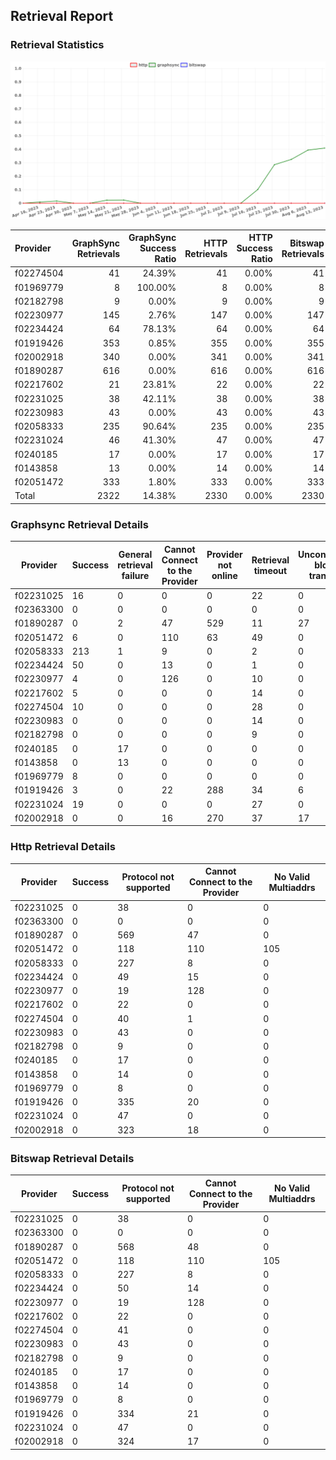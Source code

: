 ## Retrieval Report
### Retrieval Statistics
<img src="https://raw.githubusercontent.com/data-preservation-programs/filplus-checker-assets/main/filecoin-project/filecoin-plus-large-datasets/issues/1148/1692172590364.png"/>

| Provider  | GraphSync Retrievals | GraphSync Success Ratio | HTTP Retrievals | HTTP Success Ratio | Bitswap Retrievals | Bitswap Success Ratio |
| :-------- | -------------------: | ----------------------: | --------------: | -----------------: | -----------------: | --------------------: |
| f02274504 |                   41 |                  24.39% |              41 |              0.00% |                 41 |                 0.00% |
| f01969779 |                    8 |                 100.00% |               8 |              0.00% |                  8 |                 0.00% |
| f02182798 |                    9 |                   0.00% |               9 |              0.00% |                  9 |                 0.00% |
| f02230977 |                  145 |                   2.76% |             147 |              0.00% |                147 |                 0.00% |
| f02234424 |                   64 |                  78.13% |              64 |              0.00% |                 64 |                 0.00% |
| f01919426 |                  353 |                   0.85% |             355 |              0.00% |                355 |                 0.00% |
| f02002918 |                  340 |                   0.00% |             341 |              0.00% |                341 |                 0.00% |
| f01890287 |                  616 |                   0.00% |             616 |              0.00% |                616 |                 0.00% |
| f02217602 |                   21 |                  23.81% |              22 |              0.00% |                 22 |                 0.00% |
| f02231025 |                   38 |                  42.11% |              38 |              0.00% |                 38 |                 0.00% |
| f02230983 |                   43 |                   0.00% |              43 |              0.00% |                 43 |                 0.00% |
| f02058333 |                  235 |                  90.64% |             235 |              0.00% |                235 |                 0.00% |
| f02231024 |                   46 |                  41.30% |              47 |              0.00% |                 47 |                 0.00% |
| f0240185  |                   17 |                   0.00% |              17 |              0.00% |                 17 |                 0.00% |
| f0143858  |                   13 |                   0.00% |              14 |              0.00% |                 14 |                 0.00% |
| f02051472 |                  333 |                   1.80% |             333 |              0.00% |                333 |                 0.00% |
| Total     |                 2322 |                  14.38% |            2330 |              0.00% |               2330 |                 0.00% |

### Graphsync Retrieval Details
| Provider  | Success | General retrieval failure | Cannot Connect to the Provider | Provider not online | Retrieval timeout | Unconfirmed block transfer | No Valid Multiaddrs | Piece not Found |
| --------- | ------- | ------------------------- | ------------------------------ | ------------------- | ----------------- | -------------------------- | ------------------- | --------------- |
| f02231025 | 16      | 0                         | 0                              | 0                   | 22                | 0                          | 0                   | 0               |
| f02363300 | 0       | 0                         | 0                              | 0                   | 0                 | 0                          | 0                   | 0               |
| f01890287 | 0       | 2                         | 47                             | 529                 | 11                | 27                         | 0                   | 0               |
| f02051472 | 6       | 0                         | 110                            | 63                  | 49                | 0                          | 105                 | 0               |
| f02058333 | 213     | 1                         | 9                              | 0                   | 2                 | 0                          | 0                   | 10              |
| f02234424 | 50      | 0                         | 13                             | 0                   | 1                 | 0                          | 0                   | 0               |
| f02230977 | 4       | 0                         | 126                            | 0                   | 10                | 0                          | 0                   | 5               |
| f02217602 | 5       | 0                         | 0                              | 0                   | 14                | 0                          | 0                   | 2               |
| f02274504 | 10      | 0                         | 0                              | 0                   | 28                | 0                          | 0                   | 3               |
| f02230983 | 0       | 0                         | 0                              | 0                   | 14                | 0                          | 0                   | 29              |
| f02182798 | 0       | 0                         | 0                              | 0                   | 9                 | 0                          | 0                   | 0               |
| f0240185  | 0       | 17                        | 0                              | 0                   | 0                 | 0                          | 0                   | 0               |
| f0143858  | 0       | 13                        | 0                              | 0                   | 0                 | 0                          | 0                   | 0               |
| f01969779 | 8       | 0                         | 0                              | 0                   | 0                 | 0                          | 0                   | 0               |
| f01919426 | 3       | 0                         | 22                             | 288                 | 34                | 6                          | 0                   | 0               |
| f02231024 | 19      | 0                         | 0                              | 0                   | 27                | 0                          | 0                   | 0               |
| f02002918 | 0       | 0                         | 16                             | 270                 | 37                | 17                         | 0                   | 0               |

### Http Retrieval Details
| Provider  | Success | Protocol not supported | Cannot Connect to the Provider | No Valid Multiaddrs |
| --------- | ------- | ---------------------- | ------------------------------ | ------------------- |
| f02231025 | 0       | 38                     | 0                              | 0                   |
| f02363300 | 0       | 0                      | 0                              | 0                   |
| f01890287 | 0       | 569                    | 47                             | 0                   |
| f02051472 | 0       | 118                    | 110                            | 105                 |
| f02058333 | 0       | 227                    | 8                              | 0                   |
| f02234424 | 0       | 49                     | 15                             | 0                   |
| f02230977 | 0       | 19                     | 128                            | 0                   |
| f02217602 | 0       | 22                     | 0                              | 0                   |
| f02274504 | 0       | 40                     | 1                              | 0                   |
| f02230983 | 0       | 43                     | 0                              | 0                   |
| f02182798 | 0       | 9                      | 0                              | 0                   |
| f0240185  | 0       | 17                     | 0                              | 0                   |
| f0143858  | 0       | 14                     | 0                              | 0                   |
| f01969779 | 0       | 8                      | 0                              | 0                   |
| f01919426 | 0       | 335                    | 20                             | 0                   |
| f02231024 | 0       | 47                     | 0                              | 0                   |
| f02002918 | 0       | 323                    | 18                             | 0                   |

### Bitswap Retrieval Details
| Provider  | Success | Protocol not supported | Cannot Connect to the Provider | No Valid Multiaddrs |
| --------- | ------- | ---------------------- | ------------------------------ | ------------------- |
| f02231025 | 0       | 38                     | 0                              | 0                   |
| f02363300 | 0       | 0                      | 0                              | 0                   |
| f01890287 | 0       | 568                    | 48                             | 0                   |
| f02051472 | 0       | 118                    | 110                            | 105                 |
| f02058333 | 0       | 227                    | 8                              | 0                   |
| f02234424 | 0       | 50                     | 14                             | 0                   |
| f02230977 | 0       | 19                     | 128                            | 0                   |
| f02217602 | 0       | 22                     | 0                              | 0                   |
| f02274504 | 0       | 41                     | 0                              | 0                   |
| f02230983 | 0       | 43                     | 0                              | 0                   |
| f02182798 | 0       | 9                      | 0                              | 0                   |
| f0240185  | 0       | 17                     | 0                              | 0                   |
| f0143858  | 0       | 14                     | 0                              | 0                   |
| f01969779 | 0       | 8                      | 0                              | 0                   |
| f01919426 | 0       | 334                    | 21                             | 0                   |
| f02231024 | 0       | 47                     | 0                              | 0                   |
| f02002918 | 0       | 324                    | 17                             | 0                   |
